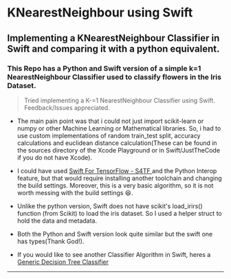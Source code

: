
# KNearestNeighbour using Swift
## Implementing a KNearestNeighbour Classifier in Swift and comparing it with a python equivalent.
### This Repo has a Python and Swift version of a simple k=1 NearestNeighbour Classifier used to classify flowers in the Iris Dataset.

> Tried implementing a K-=1 NearestNeighbour Classifier using Swift. Feedback/Issues appreciated.

* The main pain point was that i could not just import scikit-learn or numpy or other Machine Learning or Mathematical libraries. So, i had to use custom implementations of random train_test split, accuracy calculations and euclidean distance calculation(These can be found in the sources directory of the Xcode Playground or in Swift/JustTheCode if you do not have Xcode).

* I could have used [Swift For TensorFlow - S4TF ](https://github.com/tensorflow/swift) and the Python Interop feature, but that would require installing another toolchain and changing the build settings. Moreover, this is a very basic algorithm, so it is not worth messing with the build settings 😆.

* Unlike the python version, Swift does not have scikit's load_irirs() function (from Scikit) to load the iris dataset. So I used a helper struct to hold the data and metadata. 

* Both the Python and Swift version look quite similar but the swift one has types(Thank God!).

* If you would like to see another Classifier Algorithm in Swift, heres a [Generic Decision Tree Classifier](https://github.com/mdsahilak/DecisionTreeClassifier)
- - -
